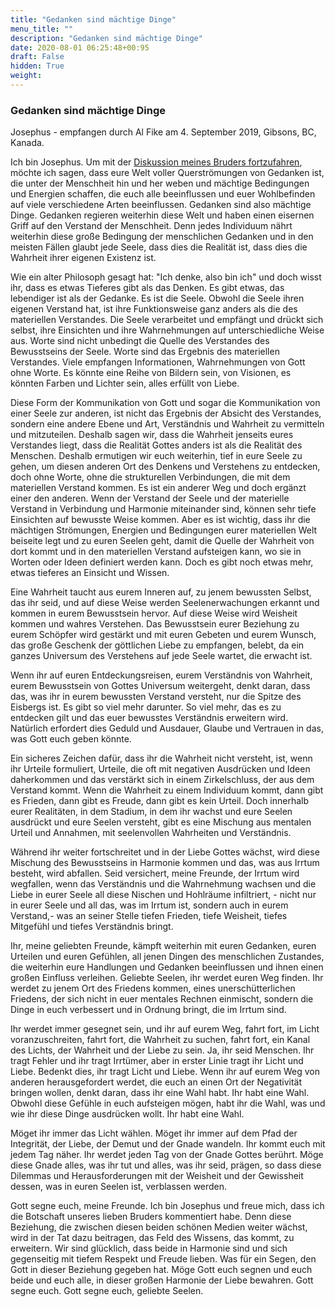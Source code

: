 ```yaml
---
title: "Gedanken sind mächtige Dinge"
menu_title: ""
description: "Gedanken sind mächtige Dinge"
date: 2020-08-01 06:25:48+00:95
draft: False
hidden: True
weight:
---
```

### Gedanken sind mächtige Dinge

Josephus - empfangen durch Al Fike am 4. September 2019, Gibsons, BC, Kanada.

Ich bin Josephus. Um mit der [Diskussion meines Bruders fortzufahren](/aktuelle-botschaften/aktuelle-botschaften-in-reihenfolge-des-datums/aktuelle-botschaften-2019/erhebe-deine-gedanken-jw-yogananda-4-september-2019/), möchte ich sagen, dass eure Welt voller Querströmungen von Gedanken ist, die unter der Menschheit hin und her weben und mächtige Bedingungen und Energien schaffen, die euch alle beeinflussen und euer Wohlbefinden auf viele verschiedene Arten beeinflussen. Gedanken sind also mächtige Dinge. Gedanken regieren weiterhin diese Welt und haben einen eisernen Griff auf den Verstand der Menschheit. Denn jedes Individuum nährt weiterhin diese große Bedingung der menschlichen Gedanken und in den meisten Fällen glaubt jede Seele, dass dies die Realität ist, dass dies die Wahrheit ihrer eigenen Existenz ist.

Wie ein alter Philosoph gesagt hat: "Ich denke, also bin ich" und doch wisst ihr, dass es etwas Tieferes gibt als das Denken. Es gibt etwas, das lebendiger ist als der Gedanke. Es ist die Seele. Obwohl die Seele ihren eigenen Verstand hat, ist ihre Funktionsweise ganz anders als die des materiellen Verstandes. Die Seele verarbeitet und empfängt und drückt sich selbst, ihre Einsichten und ihre Wahrnehmungen auf unterschiedliche Weise aus. Worte sind nicht unbedingt die Quelle des Verstandes des Bewusstseins der Seele. Worte sind das Ergebnis des materiellen Verstandes. Viele empfangen Informationen, Wahrnehmungen von Gott ohne Worte. Es könnte eine Reihe von Bildern sein, von Visionen, es könnten Farben und Lichter sein, alles erfüllt von Liebe.

Diese Form der Kommunikation von Gott und sogar die Kommunikation von einer Seele zur anderen, ist nicht das Ergebnis der Absicht des Verstandes, sondern eine andere Ebene und Art, Verständnis und Wahrheit zu vermitteln und mitzuteilen. Deshalb sagen wir, dass die Wahrheit jenseits eures Verstandes liegt, dass die Realität Gottes anders ist als die Realität des Menschen. Deshalb ermutigen wir euch weiterhin, tief in eure Seele zu gehen, um diesen anderen Ort des Denkens und Verstehens zu entdecken, doch ohne Worte, ohne die strukturellen Verbindungen, die mit dem materiellen Verstand kommen. Es ist ein anderer Weg und doch ergänzt einer den anderen. Wenn der Verstand der Seele und der materielle Verstand in Verbindung und Harmonie miteinander sind, können sehr tiefe Einsichten auf bewusste Weise kommen. Aber es ist wichtig, dass ihr die mächtigen Strömungen, Energien und Bedingungen eurer materiellen Welt beiseite legt und zu euren Seelen geht, damit die Quelle der Wahrheit von dort kommt und in den materiellen Verstand aufsteigen kann, wo sie in Worten oder Ideen definiert werden kann. Doch es gibt noch etwas mehr, etwas tieferes an Einsicht und Wissen.

Eine Wahrheit taucht aus eurem Inneren auf, zu jenem bewussten Selbst, das ihr seid, und auf diese Weise werden Seelenerwachungen erkannt und kommen in eurem Bewusstsein hervor. Auf diese Weise wird Weisheit kommen und wahres Verstehen. Das Bewusstsein eurer Beziehung zu eurem Schöpfer wird gestärkt und mit euren Gebeten und eurem Wunsch, das große Geschenk der göttlichen Liebe zu empfangen, belebt, da ein ganzes Universum des Verstehens auf jede Seele wartet, die erwacht ist.

Wenn ihr auf euren Entdeckungsreisen, eurem Verständnis von Wahrheit, eurem Bewusstsein von Gottes Universum weitergeht, denkt daran, dass das, was ihr in eurem bewussten Verstand versteht, nur die Spitze des Eisbergs ist. Es gibt so viel mehr darunter. So viel mehr, das es zu entdecken gilt und das euer bewusstes Verständnis erweitern wird. Natürlich erfordert dies Geduld und Ausdauer, Glaube und Vertrauen in das, was Gott euch geben könnte.

Ein sicheres Zeichen dafür, dass ihr die Wahrheit nicht versteht, ist, wenn ihr Urteile formuliert, Urteile, die oft mit negativen Ausdrücken und Ideen daherkommen und das verstärkt sich in einem Zirkelschluss, der aus dem Verstand kommt. Wenn die Wahrheit zu einem Individuum kommt, dann gibt es Frieden, dann gibt es Freude, dann gibt es kein Urteil. Doch innerhalb eurer Realitäten, in dem Stadium, in dem ihr wachst und eure Seelen ausdrückt und eure Seelen versteht, gibt es eine Mischung aus mentalen Urteil und Annahmen, mit seelenvollen Wahrheiten und Verständnis.  

Während ihr weiter fortschreitet und in der Liebe Gottes wächst, wird diese Mischung des Bewusstseins in Harmonie kommen und das, was aus Irrtum besteht, wird abfallen. Seid versichert, meine Freunde, der Irrtum wird wegfallen, wenn das Verständnis und die Wahrnehmung wachsen und die Liebe in eurer Seele all diese Nischen und Hohlräume infiltriert, - nicht nur in eurer Seele und all das, was im Irrtum ist, sondern auch in eurem Verstand,- was an seiner Stelle tiefen Frieden, tiefe Weisheit, tiefes Mitgefühl und tiefes Verständnis bringt.  

Ihr, meine geliebten Freunde, kämpft weiterhin mit euren Gedanken, euren Urteilen und euren Gefühlen, all jenen Dingen des menschlichen Zustandes, die weiterhin eure Handlungen und Gedanken beeinflussen und ihnen einen großen Einfluss verleihen. Geliebte Seelen, ihr werdet euren Weg finden. Ihr werdet zu jenem Ort des Friedens kommen, eines unerschütterlichen Friedens, der sich nicht in euer mentales Rechnen einmischt, sondern die Dinge in euch verbessert und in Ordnung bringt, die im Irrtum sind.  

Ihr werdet immer gesegnet sein, und ihr auf eurem Weg, fahrt fort, im Licht voranzuschreiten, fahrt fort, die Wahrheit zu suchen, fahrt fort, ein Kanal des Lichts, der Wahrheit und der Liebe zu sein. Ja, ihr seid Menschen. Ihr tragt Fehler und ihr tragt Irrtümer, aber in erster Linie tragt ihr Licht und Liebe. Bedenkt dies, ihr tragt Licht und Liebe. Wenn ihr auf eurem Weg von anderen herausgefordert werdet, die euch an einen Ort der Negativität bringen wollen, denkt daran, dass ihr eine Wahl habt. Ihr habt eine Wahl. Obwohl diese Gefühle in euch aufsteigen mögen, habt ihr die Wahl, was und wie ihr diese Dinge ausdrücken wollt. Ihr habt eine Wahl.  

Möget ihr immer das Licht wählen. Möget ihr immer auf dem Pfad der Integrität, der Liebe, der Demut und der Gnade wandeln. Ihr kommt euch mit jedem Tag näher. Ihr werdet jeden Tag von der Gnade Gottes berührt. Möge diese Gnade alles, was ihr tut und alles, was ihr seid, prägen, so dass diese Dilemmas und Herausforderungen mit der Weisheit und der Gewissheit dessen, was in euren Seelen ist, verblassen werden.  

Gott segne euch, meine Freunde. Ich bin Josephus und freue mich, dass ich die Botschaft unseres lieben Bruders kommentiert habe. Denn diese Beziehung, die zwischen diesen beiden schönen Medien weiter wächst, wird in der Tat dazu beitragen, das Feld des Wissens, das kommt, zu erweitern. Wir sind glücklich, dass beide in Harmonie sind und sich gegenseitig mit tiefem Respekt und Freude lieben. Was für ein Segen, den Gott in dieser Beziehung gegeben hat. Möge Gott euch segnen und euch beide und euch alle, in dieser großen Harmonie der Liebe bewahren. Gott segne euch. Gott segne euch, geliebte Seelen.
